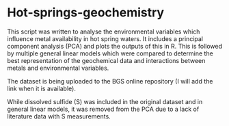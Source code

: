 # Hot-springs-geochemistry

This script was written to analyse the environmental variables which influence metal availability in hot spring waters. It includes a principal component analysis (PCA) and plots the outputs of this in R. This is followed by multiple general linear models which were compared to determine the best representation of the geochemical data and interactions between metals and environmental variables.

The dataset is being uploaded to the BGS online repository (I will add the link when it is available). 

While dissolved sulfide (S) was included in the original dataset and in general linear models, it was removed from the PCA due to a lack of literature data with S measurements. 
